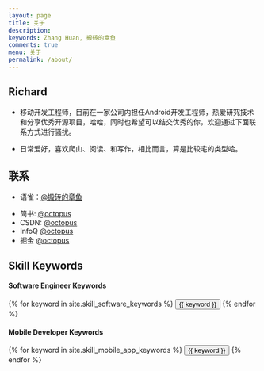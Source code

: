 ```yaml
---
layout: page
title: 关于
description: 
keywords: Zhang Huan, 搬砖的章鱼
comments: true
menu: 关于
permalink: /about/
---
```


## Richard

* 移动开发工程师，目前在一家公司内担任Android开发工程师，热爱研究技术和分享优秀开源项目，哈哈，同时也希望可以结交优秀的你，欢迎通过下面联系方式进行骚扰。

* 日常爱好，喜欢爬山、阅读、和写作，相比而言，算是比较宅的类型哈。

## 联系

* 语雀：[@搬砖的章鱼](https://www.yuque.com/richard-qvk1o)
<!--* GitHub：[@octopus](https://github.com/octopusy)
* Gitee:[@octopus](https://gitee.com/octopusy)-->
* 简书: [@octopus](https://www.jianshu.com/u/aee1aeb16c02)
* CSDN: [@octopus](https://blog.csdn.net/zhangyang5023637?spm=1010.2135.3001.5113)
* InfoQ [@octopus](https://www.infoq.cn/profile/DE7C13693DB0A5/publish/all)
* 掘金  [@octopus](https://juejin.cn/user/694547076621550/posts)

## Skill Keywords

#### Software Engineer Keywords

<div class="btn-inline">
    {% for keyword in site.skill_software_keywords %}
    <button class="btn btn-outline" type="button">{{ keyword }}</button>
    {% endfor %}
</div>

#### Mobile Developer Keywords

<div class="btn-inline">
    {% for keyword in site.skill_mobile_app_keywords %}
    <button class="btn btn-outline" type="button">{{ keyword }}</button>
    {% endfor %}
</div>

<!--#### Windows Developer Keywords
<div class="btn-inline">
    {% for keyword in site.skill_windows_keywords %}
    <button class="btn btn-outline" type="button">{{ keyword }}</button>
    {% endfor %}
</div>-->
